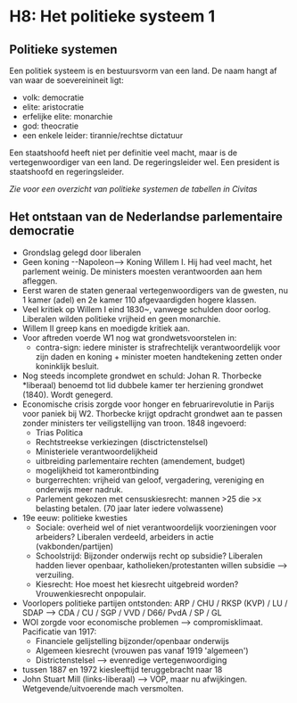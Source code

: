 # H8: Het politieke systeem 1


## Politieke systemen

Een politiek systeem is en bestuursvorm van een land. De naam hangt af van waar de soevereinineit ligt:

- volk: democratie
- elite: aristocratie
- erfelijke elite: monarchie
- god: theocratie
- een enkele leider: tirannie/rechtse dictatuur

Een staatshoofd heeft niet per definitie veel macht, maar is de vertegenwoordiger van een land. De regeringsleider wel. Een president is staatshoofd en regeringsleider.

*Zie voor een overzicht van politieke systemen de tabellen in Civitas*


## Het ontstaan van de Nederlandse parlementaire democratie

- Grondslag gelegd door liberalen
- Geen koning --Napoleon--> Koning Willem I. Hij had veel macht, het parlement weinig. De ministers moesten verantwoorden aan hem afleggen.
- Eerst waren de staten generaal vertegenwoordigers van de gwesten, nu 1 kamer (adel) en 2e kamer 110 afgevaardigden hogere klassen.
- Veel kritiek op Willem I eind 1830~, vanwege schulden door oorlog. Liberalen wilden politieke vrijheid en geen monarchie.
- Willem II greep kans en moedigde kritiek aan.
- Voor aftreden voerde W1 nog wat grondwetsvoorstelen in:
  - contra-sign: iedere minister is strafrechtelijk verantwoordelijk voor zijn daden en koning + minister moeten handtekening zetten onder koninklijk besluit.
- Nog steeds incomplete grondwet en schuld: Johan R. Thorbecke *liberaal) benoemd tot lid dubbele kamer ter herziening grondwet (1840). Wordt genegerd.
- Economische crisis zorgde voor honger en februarirevolutie in Parijs voor paniek bij W2. Thorbecke krijgt opdracht grondwet aan te passen zonder ministers ter veiligstellijng van troon. 1848 ingevoerd:
  - Trias Politica
  - Rechtstreekse verkiezingen (disctrictenstelsel)
  - Ministeriele verantwoordelijkheid
  - uitbreiding parlementaire rechten (amendement, budget)
  - mogelijkheid tot kamerontbinding
  - burgerrechten: vrijheid van geloof, vergadering, vereniging en onderwijs meer nadruk.
  - Parlement gekozen met censuskiesrecht: mannen >25 die >x belasting betalen. (70 jaar later iedere volwassene)
- 19e eeuw: politieke kwesties
  - Sociale: overheid wel of niet verantwoordelijk voorzieningen voor arbeiders? Liberalen verdeeld, arbeiders in actie (vakbonden/partijen)
  - Schoolstrijd: Bijzonder onderwijs recht op subsidie? Liberalen hadden liever openbaar, katholieken/protestanten willen subsidie --> verzuiling.
  - Kiesrecht: Hoe moest het kiesrecht uitgebreid worden? Vrouwenkiesrecht onpopulair.
- Voorlopers politieke partijen ontstonden: ARP / CHU / RKSP (KVP) / LU / SDAP --> CDA / CU / SGP / VVD / D66/ PvdA / SP / GL
- WOI zorgde voor economische problemen --> compromisklimaat. Pacificatie van 1917:
  - Financiele gelijstelling bijzonder/openbaar onderwijs
  - Algemeen kiesrecht (vrouwen pas vanaf 1919 'algemeen')
  - Districtenstelsel --> evenredige vertegenwoordiging
- tussen 1887 en 1972 kiesleeftijd teruggebracht naar 18
- John Stuart Mill (links-liberaal) --> VOP, maar nu afwijkingen. Wetgevende/uitvoerende mach versmolten.
